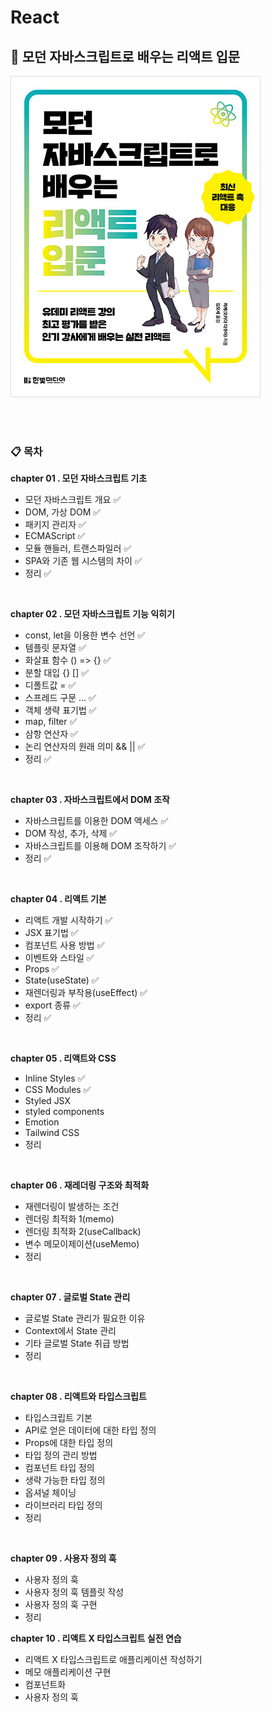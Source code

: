 # React

## 📖 모던 자바스크립트로 배우는 리액트 입문
![book.png](./assets/book.jpg)

<br>
<br>

### 📋 목차
**chapter 01 . 모던 자바스크립트 기초**
- 모던 자바스크립트 개요 ✅
- DOM, 가상 DOM ✅
- 패키지 관리자 ✅
- ECMAScript ✅
- 모듈 핸들러, 트랜스파일러 ✅
- SPA와 기존 웹 시스템의 차이 ✅
- 정리 ✅

<br>

**chapter 02 . 모던 자바스크립트 기능 익히기**
- const, let을 이용한 변수 선언 ✅
- 템플릿 문자열 ✅
- 화살표 함수 () => {} ✅
- 분할 대입 {} [] ✅
- 디폴트값 = ✅
- 스프레드 구문 ... ✅
- 객체 생략 표기법 ✅
- map, filter ✅
- 삼항 연산자 ✅
- 논리 연산자의 원래 의미 && || ✅
- 정리 ✅

<br>

**chapter 03 . 자바스크립트에서 DOM 조작**
- 자바스크립트를 이용한 DOM 액세스 ✅
- DOM 작성, 추가, 삭제 ✅
- 자바스크립트를 이용해 DOM 조작하기 ✅
- 정리 ✅

<br>

**chapter 04 . 리액트 기본**
- 리액트 개발 시작하기 ✅
- JSX 표기법 ✅
- 컴포넌트 사용 방법 ✅
- 이벤트와 스타일 ✅
- Props ✅
- State(useState) ✅
- 재렌더링과 부작용(useEffect) ✅
- export 종류 ✅
- 정리 ✅

<br>

**chapter 05 . 리액트와 CSS**
- Inline Styles ✅
- CSS Modules ✅
- Styled JSX
- styled components
- Emotion
- Tailwind CSS
- 정리

<br>

**chapter 06 . 재레더링 구조와 최적화**
- 재렌더링이 발생하는 조건
- 렌더링 최적화 1(memo)
- 렌더링 최적화 2(useCallback)
- 변수 메모이제이션(useMemo)
- 정리

<br>

**chapter 07 . 글로벌 State 관리**
- 글로벌 State 관리가 필요한 이유
- Context에서 State 관리
- 기타 글로벌 State 취급 방법
- 정리

<br>

**chapter 08 . 리액트와 타입스크립트**
- 타입스크립트 기본
- API로 얻은 데이터에 대한 타입 정의
- Props에 대한 타입 정의
- 타입 정의 관리 방법
- 컴포넌트 타입 정의
- 생략 가능한 타입 정의
- 옵셔널 체이닝
- 라이브러리 타입 정의
- 정리

<br>

**chapter 09 . 사용자 정의 훅**
- 사용자 정의 훅
- 사용자 정의 훅 템플릿 작성
- 사용자 정의 훅 구현
- 정리

**chapter 10 . 리액트 X 타입스크립트 실전 연습**
- 리액트 X 타입스크립트로 애플리케이션 작성하기
- 메모 애플리케이션 구현
- 컴포넌트화
- 사용자 정의 훅 

